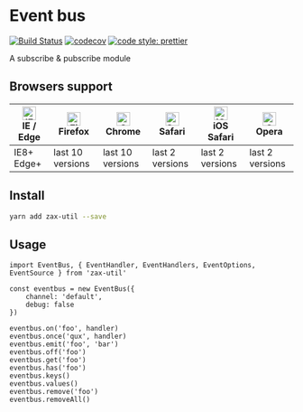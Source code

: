 # Event bus

[![Build Status](https://travis-ci.org/jsonchou/zax-util.svg?branch=master)](https://travis-ci.org/jsonchou/zax-util)
[![codecov](https://codecov.io/gh/jsonchou/zax-util/branch/master/graph/badge.svg)](https://codecov.io/gh/jsonchou/zax-util)
[![code style: prettier](https://img.shields.io/badge/code_style-prettier-ff69b4.svg?style=flat-square)](https://github.com/prettier/prettier)

A subscribe & pubscribe module

## Browsers support

| [<img src="https://raw.githubusercontent.com/alrra/browser-logos/master/src/edge/edge_48x48.png" alt="IE / Edge" width="24px" height="24px" />](http://godban.github.io/browsers-support-badges/)</br>IE / Edge | [<img src="https://raw.githubusercontent.com/alrra/browser-logos/master/src/firefox/firefox_48x48.png" alt="Firefox" width="24px" height="24px" />](http://godban.github.io/browsers-support-badges/)</br>Firefox | [<img src="https://raw.githubusercontent.com/alrra/browser-logos/master/src/chrome/chrome_48x48.png" alt="Chrome" width="24px" height="24px" />](http://godban.github.io/browsers-support-badges/)</br>Chrome | [<img src="https://raw.githubusercontent.com/alrra/browser-logos/master/src/safari/safari_48x48.png" alt="Safari" width="24px" height="24px" />](http://godban.github.io/browsers-support-badges/)</br>Safari | [<img src="https://raw.githubusercontent.com/alrra/browser-logos/master/src/safari-ios/safari-ios_48x48.png" alt="iOS Safari" width="24px" height="24px" />](http://godban.github.io/browsers-support-badges/)</br>iOS Safari | [<img src="https://raw.githubusercontent.com/alrra/browser-logos/master/src/opera/opera_48x48.png" alt="Opera" width="24px" height="24px" />](http://godban.github.io/browsers-support-badges/)</br>Opera |
| --------------------------------------------------------------------------------------------------------------------------------------------------------------------------------------------------------------- | ----------------------------------------------------------------------------------------------------------------------------------------------------------------------------------------------------------------- | ------------------------------------------------------------------------------------------------------------------------------------------------------------------------------------------------------------- | ------------------------------------------------------------------------------------------------------------------------------------------------------------------------------------------------------------- | ----------------------------------------------------------------------------------------------------------------------------------------------------------------------------------------------------------------------------- | --------------------------------------------------------------------------------------------------------------------------------------------------------------------------------------------------------- |
| IE8+ Edge+                                                                                                                                                                                                      | last 10 versions                                                                                                                                                                                                  | last 10 versions                                                                                                                                                                                              | last 2 versions                                                                                                                                                                                               | last 2 versions                                                                                                                                                                                                               | last 2 versions                                                                                                                                                                                           |

## Install

```bash
yarn add zax-util --save
```

## Usage

```tsx
import EventBus, { EventHandler, EventHandlers, EventOptions, EventSource } from 'zax-util'

const eventbus = new EventBus({
	channel: 'default',
	debug: false
})

eventbus.on('foo', handler)
eventbus.once('qux', handler)
eventbus.emit('foo', 'bar')
eventbus.off('foo')
eventbus.get('foo')
eventbus.has('foo')
eventbus.keys()
eventbus.values()
eventbus.remove('foo')
eventbus.removeAll()
```
